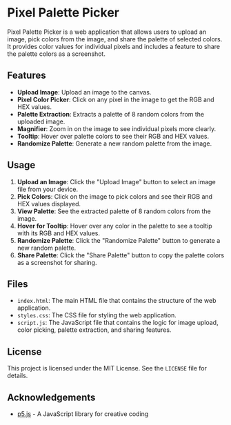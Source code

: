 
# Pixel Palette Picker

Pixel Palette Picker is a web application that allows users to upload an image, pick colors from the image, and share the palette of selected colors. It provides color values for individual pixels and includes a feature to share the palette colors as a screenshot.

## Features

- **Upload Image**: Upload an image to the canvas.
- **Pixel Color Picker**: Click on any pixel in the image to get the RGB and HEX values.
- **Palette Extraction**: Extracts a palette of 8 random colors from the uploaded image.
- **Magnifier**: Zoom in on the image to see individual pixels more clearly.
- **Tooltip**: Hover over palette colors to see their RGB and HEX values.
- **Randomize Palette**: Generate a new random palette from the image.

## Usage

1. **Upload an Image**: Click the "Upload Image" button to select an image file from your device.
2. **Pick Colors**: Click on the image to pick colors and see their RGB and HEX values displayed.
3. **View Palette**: See the extracted palette of 8 random colors from the image.
4. **Hover for Tooltip**: Hover over any color in the palette to see a tooltip with its RGB and HEX values.
5. **Randomize Palette**: Click the "Randomize Palette" button to generate a new random palette.
6. **Share Palette**: Click the "Share Palette" button to copy the palette colors as a screenshot for sharing.

## Files

- `index.html`: The main HTML file that contains the structure of the web application.
- `styles.css`: The CSS file for styling the web application.
- `script.js`: The JavaScript file that contains the logic for image upload, color picking, palette extraction, and sharing features.

## License

This project is licensed under the MIT License. See the `LICENSE` file for details.

## Acknowledgements

- [p5.js](https://p5js.org/) - A JavaScript library for creative coding
